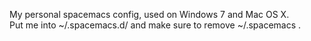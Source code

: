 My personal spacemacs config, used on Windows 7 and Mac OS X.  
Put me into ~/.spacemacs.d/ and make sure to remove ~/.spacemacs .
